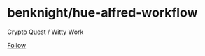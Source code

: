 # benknight/hue-alfred-workflow

 Crypto Quest / Witty Work

 [Follow](https://github.com/login?return_to=%2Fbenknight%2Fhue-alfred-workflow%2Fstargazers)

